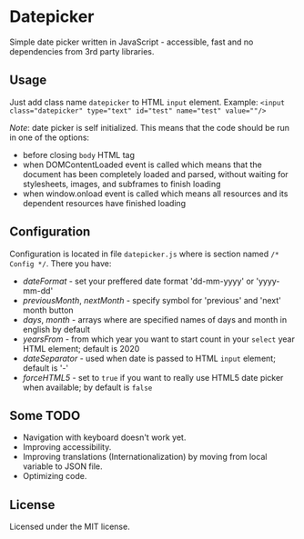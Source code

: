 # Datepicker

Simple date picker written in JavaScript - accessible, fast and no dependencies from 3rd party libraries.

## Usage

Just add class name `datepicker` to HTML `input` element. Example: `<input class="datepicker" type="text" id="test" name="test" value=""/>`

*Note*: date picker is self initialized. This means that the code should be run in one of the options:

- before closing `body` HTML tag
- when DOMContentLoaded event is called which means that the document has been completely loaded and parsed, without waiting for stylesheets, images, and subframes to finish loading
- when window.onload event is called which means all resources and its dependent resources have finished loading

## Configuration

Configuration is located in file `datepicker.js` where is section named `/* Config */`. There you have:
- _dateFormat_ - set your preffered date format 'dd-mm-yyyy' or 'yyyy-mm-dd'
- _previousMonth_, _nextMonth_ - specify symbol for 'previous' and 'next' month button
- _days_, _month_ - arrays where are specified names of days and month in english by default
- _yearsFrom_ - from which year you want to start count in your `select` year HTML element; default is 2020
- _dateSeparator_ - used when date is passed to HTML `input` element; default is '-'
- _forceHTML5_ - set to `true` if you want to really use HTML5 date picker when available; by default is `false`

## Some TODO

- Navigation with keyboard doesn't work yet.
- Improving accessibility.
- Improving translations (Internationalization) by moving from local variable to JSON file.
- Optimizing code.

## License

Licensed under the MIT license.